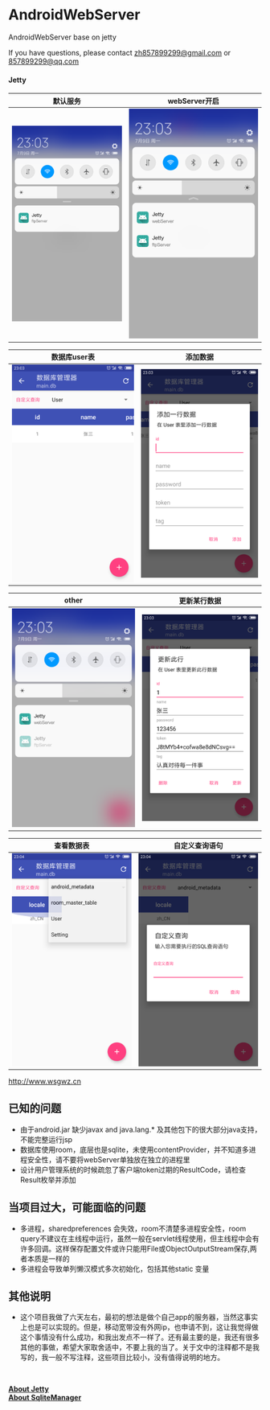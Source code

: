 # AndroidWebServer
AndroidWebServer base on jetty

If you have questions, please contact zh857899299@gmail.com or 857899299@qq.com



#### Jetty
|默认服务|webServer开启|
|:---:|:---:|
|![](https://raw.githubusercontent.com/zhangweiqwe/AndroidWebServer/master/1.png)|![](https://raw.githubusercontent.com/zhangweiqwe/AndroidWebServer/master/2.png)|

|数据库user表|添加数据|
|:---:|:---:|
|![](https://raw.githubusercontent.com/zhangweiqwe/AndroidWebServer/master/3.png)|![](https://raw.githubusercontent.com/zhangweiqwe/AndroidWebServer/master/4.png)|

|other|更新某行数据|
|:---:|:---:|
|![](https://raw.githubusercontent.com/zhangweiqwe/AndroidWebServer/master/5.png)|![](https://raw.githubusercontent.com/zhangweiqwe/AndroidWebServer/master/6.png)|

|查看数据表|自定义查询语句|
|:---:|:---:|
|![](https://raw.githubusercontent.com/zhangweiqwe/AndroidWebServer/master/7.png)|![](https://raw.githubusercontent.com/zhangweiqwe/AndroidWebServer/master/8.png)|


http://www.wsgwz.cn


## 已知的问题 ##

  * 由于android.jar 缺少javax and java.lang.* 及其他包下的很大部分java支持，不能完整运行jsp
  * 数据库使用room，底层也是sqlite，未使用contentProvider，并不知道多进程安全性，请不要将webServer单独放在独立的进程里
  * 设计用户管理系统的时候疏忽了客户端token过期的ResultCode，请检查Result枚举并添加

  
  ## 当项目过大，可能面临的问题 ##

  * 多进程，sharedpreferences 会失效，room不清楚多进程安全性，room query不建议在主线程中运行，虽然一般在servlet线程使用，但主线程中会有许多回调。这样保存配置文件或许只能用File或ObjectOutputStream保存,两者本质是一样的
  * 多进程会导致单列懒汉模式多次初始化，包括其他static 变量

## 其他说明 ##
  * 这个项目我做了六天左右，最初的想法是做个自己app的服务器，当然这事实上也是可以实现的。但是，移动宽带没有外网ip，也申请不到，这让我觉得做这个事情没有什么成功，和我出发点不一样了。还有最主要的是，我还有很多其他的事做，希望大家取舍适中，不要上我的当了。关于文中的注释都不是我写的，我一般不写注释，这些项目比较小，没有值得说明的地方。

</br>

<a></a>

<a name="FAQ0"></a>
[**About Jetty**](http://www.eclipse.org/jetty/)
</br>
[**About SqliteManager**](https://github.com/Ashok-Varma/SqliteManager)
